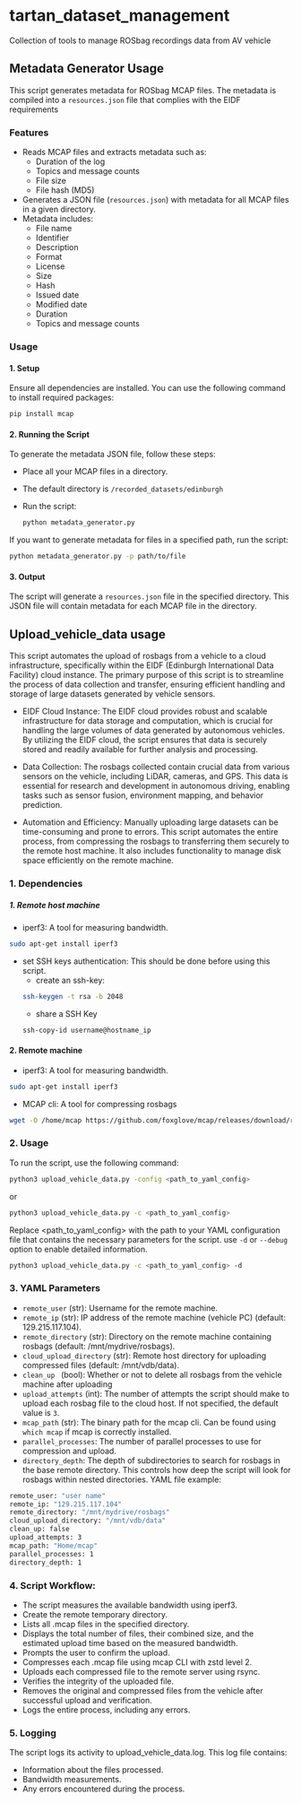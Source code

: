 # tartan_dataset_management
Collection of tools to manage ROSbag recordings data from AV vehicle

## Metadata Generator Usage

This script generates metadata for ROSbag MCAP files. The metadata is compiled into a `resources.json` file that complies with the EIDF requirements

### Features
- Reads MCAP files and extracts metadata such as:
  - Duration of the log
  - Topics and message counts
  - File size
  - File hash (MD5)
- Generates a JSON file (`resources.json`) with metadata for all MCAP files in a given directory.
- Metadata includes:
  - File name
  - Identifier
  - Description
  - Format
  - License
  - Size
  - Hash
  - Issued date
  - Modified date
  - Duration
  - Topics and message counts

### Usage

#### 1. Setup

Ensure all dependencies are installed. You can use the following command to install required packages:

```bash
pip install mcap
```

#### 2. Running the Script

To generate the metadata JSON file, follow these steps:

- Place all your MCAP files in a directory.
- The default directory is `/recorded_datasets/edinburgh`
- Run the script:

  ```bash
  python metadata_generator.py
  ```

If you want to generate metadata for files in a specified path, run the script:

```bash
python metadata_generator.py -p path/to/file
```

#### 3. Output

The script will generate a `resources.json` file in the specified directory. This JSON file will contain metadata for each MCAP file in the directory.

## Upload_vehicle_data usage
This script automates the upload of rosbags from a vehicle to a cloud infrastructure, specifically within the EIDF (Edinburgh International Data Facility) cloud instance. The primary purpose of this script is to streamline the process of data collection and transfer, ensuring efficient handling and storage of large datasets generated by vehicle sensors.

- EIDF Cloud Instance: The EIDF cloud provides robust and scalable infrastructure for data storage and computation, which is crucial for handling the large volumes of data generated by autonomous vehicles. By utilizing the EIDF cloud, the script ensures that data is securely stored and readily available for further analysis and processing.

- Data Collection: The rosbags collected contain crucial data from various sensors on the vehicle, including LiDAR, cameras, and GPS. This data is essential for research and development in autonomous driving, enabling tasks such as sensor fusion, environment mapping, and behavior prediction.

- Automation and Efficiency: Manually uploading large datasets can be time-consuming and prone to errors. This script automates the entire process, from compressing the rosbags to transferring them securely to the remote host machine. It also includes functionality to manage disk space efficiently on the remote machine.

### 1. Dependencies


  ##### 1. Remote host machine
- iperf3: A tool for measuring bandwidth.
```bash
sudo apt-get install iperf3
```
- set SSH keys authentication: This should be done before using this script.
   - create an ssh-key:
   ```bash
   ssh-keygen -t rsa -b 2048
   ```
   - share a SSH Key
   ```bash
   ssh-copy-id username@hostname_ip
   ```

#### 2. Remote machine
- iperf3: A tool for measuring bandwidth.
```bash
sudo apt-get install iperf3
```
- MCAP cli: A tool for compressing rosbags
```bash
wget -O /home/mcap https://github.com/foxglove/mcap/releases/download/releases%2Fmcap-cli%2Fv0.0.47/mcap-linux-amd64 && chmod +x $HOME/mcap
```
### 2. Usage
To run the script, use the following command:
  ```bash
  python3 upload_vehicle_data.py -config <path_to_yaml_config>
  ```
  or
  ```bash
  python3 upload_vehicle_data.py -c <path_to_yaml_config>
  ```
Replace <path_to_yaml_config> with the path to your YAML configuration file that contains the necessary parameters for the script. use `-d` or `--debug` option to enable detailed information.
  ```bash
  python3 upload_vehicle_data.py -c <path_to_yaml_config> -d
  ```

### 3. YAML Parameters
- `remote_user` (str): Username for the remote machine.
- `remote_ip` (str): IP address of the remote machine (vehicle PC) (default: 129.215.117.104).
- `remote_directory` (str): Directory on the remote machine containing rosbags (default: /mnt/mydrive/rosbags).
- `cloud_upload_directory` (str): Remote host directory for uploading compressed files (default: /mnt/vdb/data).
- `clean_up ` (bool): Whether or not to delete all rosbags from the vehicle machine after uploading
- `upload_attempts` (int): The number of attempts the script should make to upload each rosbag file to the cloud host. If not specified, the default value is `3`.
- `mcap_path` (str): The binary path for the mcap cli. Can be found using `which mcap` if mcap is correctly installed.
- `parallel_processes`: The number of parallel processes to use for compression and upload.
- `directory_depth`: The depth of subdirectories to search for rosbags in the base remote directory. This controls how deep the script will look for rosbags within nested directories.
YAML file example:
```bash
remote_user: "user name"
remote_ip: "129.215.117.104"
remote_directory: "/mnt/mydrive/rosbags"
cloud_upload_directory: "/mnt/vdb/data"
clean_up: false
upload_attempts: 3
mcap_path: "Home/mcap"
parallel_processes: 1
directory_depth: 1
```


### 4. Script Workflow:
- The script measures the available bandwidth using iperf3.
- Create the remote temporary directory.
- Lists all .mcap files in the specified directory.
- Displays the total number of files, their combined size, and the estimated upload time based on the measured bandwidth.
- Prompts the user to confirm the upload.
- Compresses each .mcap file using mcap CLI with zstd level 2.
- Uploads each compressed file to the remote server using rsync.
- Verifies the integrity of the uploaded file.
- Removes the original and compressed files from the vehicle after successful upload and verification.
- Logs the entire process, including any errors.

### 5. Logging
The script logs its activity to upload_vehicle_data.log. This log file contains:

  - Information about the files processed.
  - Bandwidth measurements.
  - Any errors encountered during the process.
